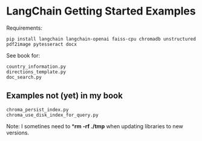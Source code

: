 # LangChain Getting Started Examples

Requirements:

    pip install langchain langchain-openai faiss-cpu chromadb unstructured pdf2image pytesseract docx

See book for:

    country_information.py
    directions_template.py
    doc_search.py

## Examples not (yet) in my book

    chroma_persist_index.py
    chroma_use_disk_index_for_query.py

Note: I sometines need to ***rm -rf ./tmp** when updating libraries to new versions.

